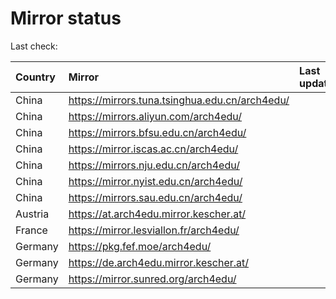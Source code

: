 <script src="./time.js"></script>
# Mirror status
Last check: <script type="text/javascript">localize(1697826060.0866852);</script>

|Country|Mirror|Last update|
|:------|:-----|:----------|
|China|https://mirrors.tuna.tsinghua.edu.cn/arch4edu/|<script type="text/javascript">localize(1697783458);</script>|
|China|https://mirrors.aliyun.com/arch4edu/|<script type="text/javascript">localize(1697783458);</script>|
|China|https://mirrors.bfsu.edu.cn/arch4edu/|<script type="text/javascript">localize(1697783458);</script>|
|China|https://mirror.iscas.ac.cn/arch4edu/|<script type="text/javascript">localize(1697783458);</script>|
|China|https://mirrors.nju.edu.cn/arch4edu/|<script type="text/javascript">localize(1697740308);</script>|
|China|https://mirror.nyist.edu.cn/arch4edu/|<script type="text/javascript">localize(1697783458);</script>|
|China|https://mirrors.sau.edu.cn/arch4edu/|<script type="text/javascript">localize(1697783458);</script>|
|Austria|https://at.arch4edu.mirror.kescher.at/|<script type="text/javascript">localize(1697783458);</script>|
|France|https://mirror.lesviallon.fr/arch4edu/|<script type="text/javascript">localize(1697740308);</script>|
|Germany|https://pkg.fef.moe/arch4edu/|<script type="text/javascript">localize(1697783458);</script>|
|Germany|https://de.arch4edu.mirror.kescher.at/|<script type="text/javascript">localize(1697783458);</script>|
|Germany|https://mirror.sunred.org/arch4edu/|<script type="text/javascript">localize(1697783458);</script>|

<script src="./tablefilter/tablefilter.js"></script>
<script src="./table.js"></script>